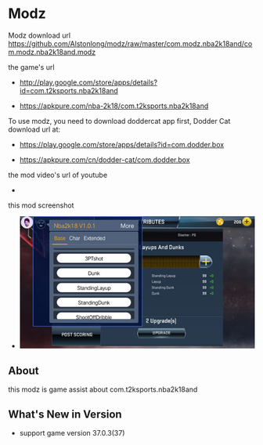 # Modz

Modz download url https://github.com/Alstonlong/modz/raw/master/com.modz.nba2k18and/com.modz.nba2k18and.modz

the game's url

* http://play.google.com/store/apps/details?id=com.t2ksports.nba2k18and

* https://apkpure.com/nba-2k18/com.t2ksports.nba2k18and

To use modz, you need to download doddercat app first, Dodder Cat download url at:

* https://play.google.com/store/apps/details?id=com.dodder.box

* https://apkpure.com/cn/dodder-cat/com.dodder.box
            		  
the mod video's url of youtube

*

this mod screenshot

* ![](https://github.com/Alstonlong/modz/blob/master/com.modz.nba2k18and/screenshot/modz.jpg)


## About

this modz is game assist about com.t2ksports.nba2k18and

## What's New in Version

* support game version 37.0.3(37) 
